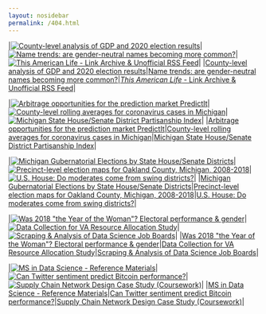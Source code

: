 ```yaml
---
layout: nosidebar
permalink: /404.html
---
```


<!-- BEGIN HIGHLIGHTS -->

|[![County-level analysis of GDP and 2020 election results](/thumbs/gdp-county-2020.png)](https://github.com/dcadata/county-gdp-2020-elections)|[![Name trends: are gender-neutral names becoming more common?](/thumbs/names.png)](https://github.com/dcadata/gender-neutral-names)|[![*This American Life* - Link Archive & Unofficial RSS Feed](/thumbs/tal1.png)](/this-american-life-archive/)|
|[County-level analysis of GDP and 2020 election results](https://github.com/dcadata/county-gdp-2020-elections)|[Name trends: are gender-neutral names becoming more common?](https://github.com/dcadata/gender-neutral-names)|[*This American Life* - Link Archive & Unofficial RSS Feed](/this-american-life-archive/)|

|[![Arbitrage opportunities for the prediction market PredictIt](/thumbs/profile.png)](https://github.com/dcadata/predictit-arbitrage)|[![County-level rolling averages for coronavirus cases in Michigan](/thumbs/cv-mi.png)](https://github.com/dcadata/cv-mi)|[![Michigan State House/Senate District Partisanship Index](/thumbs/mi-partisanship-index.png)](https://github.com/dcadata/michigan-district-partisanship-index)|
|[Arbitrage opportunities for the prediction market PredictIt](https://github.com/dcadata/predictit-arbitrage)|[County-level rolling averages for coronavirus cases in Michigan](https://github.com/dcadata/cv-mi)|[Michigan State House/Senate District Partisanship Index](https://github.com/dcadata/michigan-district-partisanship-index)|

|[![Michigan Gubernatorial Elections by State House/Senate Districts](/thumbs/mi-gubernatorial-by-district.png)](https://github.com/dcadata/michigan-district-partisanship-index/blob/master/gubernatorial-elections.md)|[![Precinct-level election maps for Oakland County, Michigan, 2008-2018](/thumbs/oakland-county.png)](https://github.com/dcadata/michigan-district-partisanship-index/tree/master/_oakland-county#oakland-county-precinct-level-election-maps)|[![U.S. House: Do moderates come from swing districts?](/thumbs/2018-midterms1.png)](/elections-2018/)|
|[Michigan Gubernatorial Elections by State House/Senate Districts](https://github.com/dcadata/michigan-district-partisanship-index/blob/master/gubernatorial-elections.md)|[Precinct-level election maps for Oakland County, Michigan, 2008-2018](https://github.com/dcadata/michigan-district-partisanship-index/tree/master/_oakland-county#oakland-county-precinct-level-election-maps)|[U.S. House: Do moderates come from swing districts?](/elections-2018/)|

|[![Was 2018 "the Year of the Woman"? Electoral performance & gender](/thumbs/2018-midterms3.png)](/elections-2018/women-candidates-emily-susan)|[![Data Collection for VA Resource Allocation Study](/thumbs/va-resource.png)](https://github.com/dcadata/va-resource)|[![Scraping & Analysis of Data Science Job Boards](/thumbs/jobmap.png)](/ms-coursework/dse6000-scraping-analysis-job-boards/)|
|[Was 2018 "the Year of the Woman"? Electoral performance & gender](/elections-2018/women-candidates-emily-susan)|[Data Collection for VA Resource Allocation Study](https://github.com/dcadata/va-resource)|[Scraping & Analysis of Data Science Job Boards](/ms-coursework/dse6000-scraping-analysis-job-boards/)|

|[![MS in Data Science - Reference Materials](/thumbs/ms-goodbelly.png)](/ms)|[![Can Twitter sentiment predict Bitcoin performance?](/thumbs/twitter-bitcoin.png)](/twitter-sentiment-predict-bitcoin)|[![Supply Chain Network Design Case Study (Coursework)](/thumbs/scmap.png)](/ms-coursework/dsb6200-supply-chain-network-design/)|
|[MS in Data Science - Reference Materials](/ms)|[Can Twitter sentiment predict Bitcoin performance?](/twitter-sentiment-predict-bitcoin)|[Supply Chain Network Design Case Study (Coursework)](/ms-coursework/dsb6200-supply-chain-network-design/)|

<!-- END HIGHLIGHTS -->